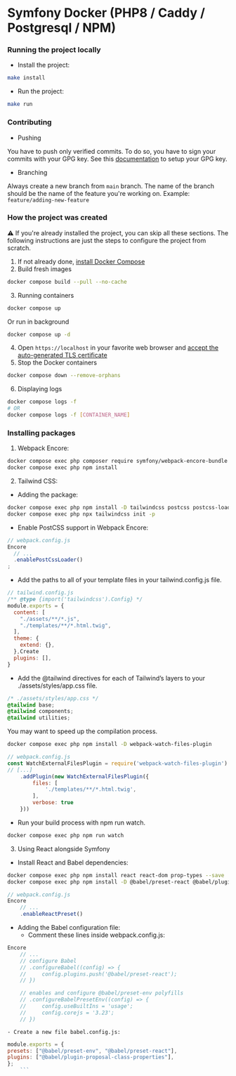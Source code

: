 # Symfony Docker (PHP8 / Caddy / Postgresql / NPM)

### Running the project locally
- Install the project:
```bash
make install
```
- Run the project:
```bash
make run
```

### Contributing
- Pushing

You have to push only verified commits. To do so, you have to sign your commits with your GPG key.
See this [documentation](docs/setting-up-signed-commit.md) to setup your GPG key.

- Branching

Always create a new branch from `main` branch. The name of the branch should be the name of the feature you're working on.
Example: `feature/adding-new-feature`

### How the project was created

⚠️ If you're already installed the project, you can skip all these sections. The following instructions are just the steps to configure the project from scratch.

1. If not already done, [install Docker Compose](https://docs.docker.com/compose/install/)
2. Build fresh images
```bash
docker compose build --pull --no-cache
```
3. Running containers 
```bash
docker compose up
```
Or run in background
```bash 
docker compose up -d
``` 
4. Open `https://localhost` in your favorite web browser and [accept the auto-generated TLS certificate](https://stackoverflow.com/a/15076602/1352334)
5. Stop the Docker containers
```bash
docker compose down --remove-orphans
```
6. Displaying logs
```bash
docker compose logs -f
# OR
docker compose logs -f [CONTAINER_NAME]
``` 

### Installing packages
1. Webpack Encore: 
```bash
docker compose exec php composer require symfony/webpack-encore-bundle
docker compose exec php npm install
```

2. Tailwind CSS:
- Adding the package:
```bash
docker compose exec php npm install -D tailwindcss postcss postcss-loader autoprefixer
docker compose exec php npx tailwindcss init -p
```

- Enable PostCSS support in Webpack Encore:
```js
// webpack.config.js
Encore
  // ...
  .enablePostCssLoader()
;
```
- Add the paths to all of your template files in your tailwind.config.js file.
```js
// tailwind.config.js
/** @type {import('tailwindcss').Config} */
module.exports = {
  content: [
    "./assets/**/*.js",
    "./templates/**/*.html.twig",
  ],
  theme: {
    extend: {},
  },Create
  plugins: [],
}
```

- Add the @tailwind directives for each of Tailwind’s layers to your ./assets/styles/app.css file.

```css
/* ./assets/styles/app.css */
@tailwind base;
@tailwind components;
@tailwind utilities;
```
You may want to speed up the compilation process.
```bash
docker compose exec php npm install -D webpack-watch-files-plugin
```
```js
// webpack.config.js
const WatchExternalFilesPlugin = require('webpack-watch-files-plugin').default;
// [...]
    .addPlugin(new WatchExternalFilesPlugin({
        files: [
            './templates/**/*.html.twig',
        ],
        verbose: true
    }))
```
- Run your build process with npm run watch.
```bash
docker compose exec php npm run watch
```

3. Using React alongside Symfony
- Install React and Babel dependencies:
```bash
docker compose exec php npm install react react-dom prop-types --save
docker compose exec php npm install -D @babel/preset-react @babel/plugin-proposal-class-properties --force
```
```js
// webpack.config.js
Encore
    // ...
    .enableReactPreset()
```
- Adding the Babel configuration file:
    - Comment these lines inside webpack.config.js:
```js
Encore
    // ...
    // configure Babel
    // .configureBabel((config) => {
    //     config.plugins.push('@babel/preset-react');
    // })

    // enables and configure @babel/preset-env polyfills
    // .configureBabelPresetEnv((config) => {
    //     config.useBuiltIns = 'usage';
    //     config.corejs = '3.23';
    // })
```
    - Create a new file babel.config.js:

```js
module.exports = {
presets: ["@babel/preset-env", "@babel/preset-react"],
plugins: ["@babel/plugin-proposal-class-properties"],
};
    ```